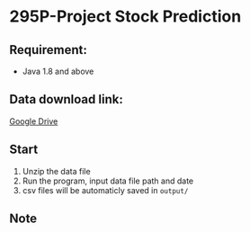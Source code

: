 # 295P-Project  Stock Prediction  

## Requirement:  
- Java 1.8 and above  

## Data download link:  
[Google Drive](https://drive.google.com/drive/u/1/folders/0AP5ypJ-XVeOMUk9PVA)   

## Start  
1. Unzip the data file   
2. Run the program, input data file path and date    
3. csv files will be automaticly saved in `output/`  

## Note


 



